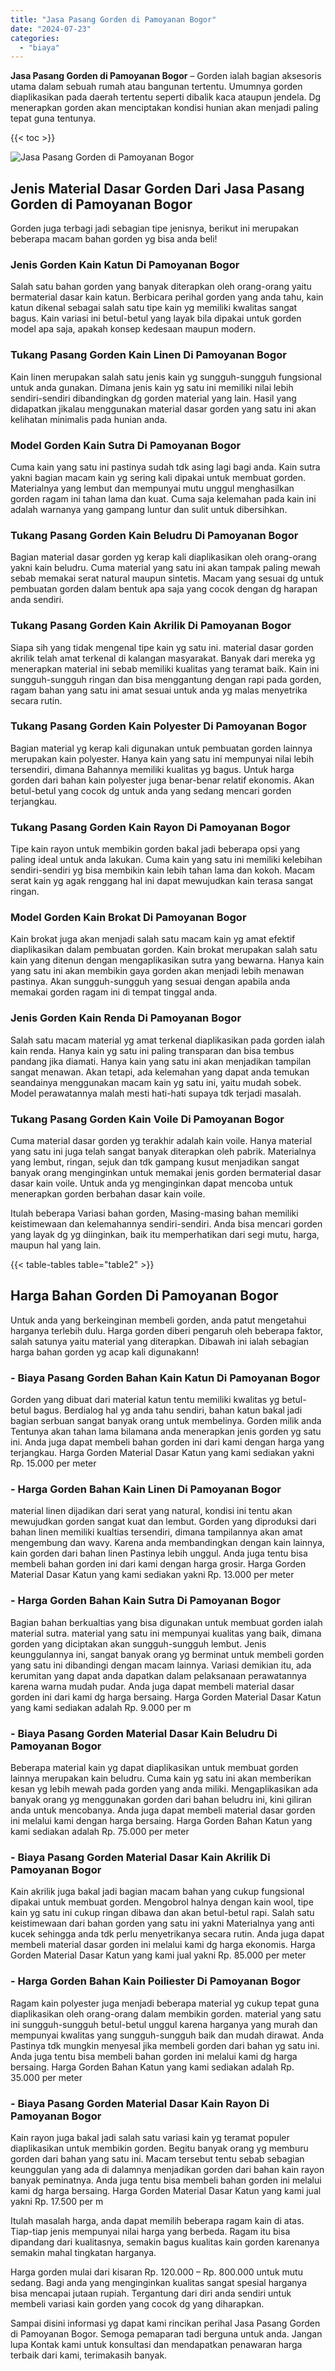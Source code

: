 ```yaml
---
title: "Jasa Pasang Gorden di Pamoyanan Bogor"
date: "2024-07-23"
categories: 
  - "biaya"
---
```


**Jasa Pasang Gorden di Pamoyanan Bogor** – Gorden ialah bagian aksesoris utama dalam sebuah rumah atau bangunan tertentu. Umumnya gorden diaplikasikan pada daerah tertentu seperti dibalik kaca ataupun jendela. Dg menerapkan gorden akan menciptakan kondisi hunian akan menjadi paling tepat guna tentunya.

{{< toc >}}

![Jasa Pasang Gorden di Pamoyanan Bogor](/images/pasang-gorden-murah19.png)

## Jenis Material Dasar Gorden Dari Jasa Pasang Gorden di Pamoyanan Bogor

Gorden juga terbagi jadi sebagian tipe jenisnya, berikut ini merupakan beberapa macam bahan gorden yg bisa anda beli!

### Jenis Gorden Kain Katun Di Pamoyanan Bogor

Salah satu bahan gorden yang banyak diterapkan oleh orang-orang yaitu bermaterial dasar kain katun. Berbicara perihal gorden yang anda tahu, kain katun dikenal sebagai salah satu tipe kain yg memiliki kwalitas sangat bagus. Kain variasi ini betul-betul yang layak bila dipakai untuk gorden model apa saja, apakah konsep kedesaan maupun modern.

### Tukang Pasang Gorden Kain Linen Di Pamoyanan Bogor

Kain linen merupakan salah satu jenis kain yg sungguh-sungguh fungsional untuk anda gunakan. Dimana jenis kain yg satu ini memiliki nilai lebih sendiri-sendiri dibandingkan dg gorden material yang lain. Hasil yang didapatkan jikalau menggunakan material dasar gorden yang satu ini akan kelihatan minimalis pada hunian anda.

### Model Gorden Kain Sutra Di Pamoyanan Bogor

Cuma kain yang satu ini pastinya sudah tdk asing lagi bagi anda. Kain sutra yakni bagian macam kain yg sering kali dipakai untuk membuat gorden. Materialnya yang lembut dan mempunyai mutu unggul menghasilkan gorden ragam ini tahan lama dan kuat. Cuma saja kelemahan pada kain ini adalah warnanya yang gampang luntur dan sulit untuk dibersihkan.

### Tukang Pasang Gorden Kain Beludru Di Pamoyanan Bogor

Bagian material dasar gorden yg kerap kali diaplikasikan oleh orang-orang yakni kain beludru. Cuma material yang satu ini akan tampak paling mewah sebab memakai serat natural maupun sintetis. Macam yang sesuai dg untuk pembuatan gorden dalam bentuk apa saja yang cocok dengan dg harapan anda sendiri.

### Tukang Pasang Gorden Kain Akrilik Di Pamoyanan Bogor

Siapa sih yang tidak mengenal tipe kain yg satu ini. material dasar gorden akrilik telah amat terkenal di kalangan masyarakat. Banyak dari mereka yg menerapkan material ini sebab memiliki kualitas yang teramat baik. Kain ini sungguh-sungguh ringan dan bisa menggantung dengan rapi pada gorden, ragam bahan yang satu ini amat sesuai untuk anda yg malas menyetrika secara rutin.

### Tukang Pasang Gorden Kain Polyester Di Pamoyanan Bogor

Bagian material yg kerap kali digunakan untuk pembuatan gorden lainnya merupakan kain polyester. Hanya kain yang satu ini mempunyai nilai lebih tersendiri, dimana Bahannya memiliki kualitas yg bagus. Untuk harga gorden dari bahan kain polyester juga benar-benar relatif ekonomis. Akan betul-betul yang cocok dg untuk anda yang sedang mencari gorden terjangkau.

### Tukang Pasang Gorden Kain Rayon Di Pamoyanan Bogor

Tipe kain rayon untuk membikin gorden bakal jadi beberapa opsi yang paling ideal untuk anda lakukan. Cuma kain yang satu ini memiliki kelebihan sendiri-sendiri yg bisa membikin kain lebih tahan lama dan kokoh. Macam serat kain yg agak renggang hal ini dapat mewujudkan kain terasa sangat ringan.

### Model Gorden Kain Brokat Di Pamoyanan Bogor

Kain brokat juga akan menjadi salah satu macam kain yg amat efektif diaplikasikan dalam pembuatan gorden. Kain brokat merupakan salah satu kain yang ditenun dengan mengaplikasikan sutra yang bewarna. Hanya kain yang satu ini akan membikin gaya gorden akan menjadi lebih menawan pastinya. Akan sungguh-sungguh yang sesuai dengan apabila anda memakai gorden ragam ini di tempat tinggal anda.

### Jenis Gorden Kain Renda Di Pamoyanan Bogor

Salah satu macam material yg amat terkenal diaplikasikan pada gorden ialah kain renda. Hanya kain yg satu ini paling transparan dan bisa tembus pandang jika diamati. Hanya kain yang satu ini akan menjadikan tampilan sangat menawan. Akan tetapi, ada kelemahan yang dapat anda temukan seandainya menggunakan macam kain yg satu ini, yaitu mudah sobek. Model perawatannya malah mesti hati-hati supaya tdk terjadi masalah.

### Tukang Pasang Gorden Kain Voile Di Pamoyanan Bogor

Cuma material dasar gorden yg terakhir adalah kain voile. Hanya material yang satu ini juga telah sangat banyak diterapkan oleh pabrik. Materialnya yang lembut, ringan, sejuk dan tdk gampang kusut menjadikan sangat banyak orang menginginkan untuk memakai jenis gorden bermaterial dasar dasar kain voile. Untuk anda yg menginginkan dapat mencoba untuk menerapkan gorden berbahan dasar kain voile.

Itulah beberapa Variasi bahan gorden, Masing-masing bahan memiliki keistimewaan dan kelemahannya sendiri-sendiri. Anda bisa mencari gorden yang layak dg yg diinginkan, baik itu memperhatikan dari segi mutu, harga, maupun hal yang lain.

{{< table-tables table="table2" >}}

## Harga Bahan Gorden Di Pamoyanan Bogor

Untuk anda yang berkeinginan membeli gorden, anda patut mengetahui harganya terlebih dulu. Harga gorden diberi pengaruh oleh beberapa faktor, salah satunya yaitu material yang diterapkan. Dibawah ini ialah sebagian harga bahan gorden yg acap kali digunakann!

### \- Biaya Pasang Gorden Bahan Kain Katun Di Pamoyanan Bogor

Gorden yang dibuat dari material katun tentu memiliki kwalitas yg betul-betul bagus. Berdialog hal yg anda tahu sendiri, bahan katun bakal jadi bagian serbuan sangat banyak orang untuk membelinya. Gorden milik anda Tentunya akan tahan lama bilamana anda menerapkan jenis gorden yg satu ini. Anda juga dapat membeli bahan gorden ini dari kami dengan harga yang terjangkau. Harga Gorden Material Dasar Katun yang kami sediakan yakni Rp. 15.000 per meter

### \- Harga Gorden Bahan Kain Linen Di Pamoyanan Bogor

material linen dijadikan dari serat yang natural, kondisi ini tentu akan mewujudkan gorden sangat kuat dan lembut. Gorden yang diproduksi dari bahan linen memiliki kualtias tersendiri, dimana tampilannya akan amat mengembung dan wavy. Karena anda membandingkan dengan kain lainnya, kain gorden dari bahan linen Pastinya lebih unggul. Anda juga tentu bisa membeli bahan gorden ini dari kami dengan harga grosir. Harga Gorden Material Dasar Katun yang kami sediakan yakni Rp. 13.000 per meter

### \- Harga Gorden Bahan Kain Sutra Di Pamoyanan Bogor

Bagian bahan berkualtias yang bisa digunakan untuk membuat gorden ialah material sutra. material yang satu ini mempunyai kualitas yang baik, dimana gorden yang diciptakan akan sungguh-sungguh lembut. Jenis keunggulannya ini, sangat banyak orang yg berminat untuk membeli gorden yang satu ini dibandingi dengan macam lainnya. Variasi demikian itu, ada kerumitan yang dapat anda dapatkan dalam pelaksanaan perawatannya karena warna mudah pudar. Anda juga dapat membeli material dasar gorden ini dari kami dg harga bersaing. Harga Gorden Material Dasar Katun yang kami sediakan adalah Rp. 9.000 per m

### \- Biaya Pasang Gorden Material Dasar Kain Beludru Di Pamoyanan Bogor

Beberapa material kain yg dapat diaplikasikan untuk membuat gorden lainnya merupakan kain beludru. Cuma kain yg satu ini akan memberikan kesan yg lebih mewah pada gorden yang anda miliki. Mengaplikasikan ada banyak orang yg menggunakan gorden dari bahan beludru ini, kini giliran anda untuk mencobanya. Anda juga dapat membeli material dasar gorden ini melalui kami dengan harga bersaing. Harga Gorden Bahan Katun yang kami sediakan adalah Rp. 75.000 per meter

### \- Biaya Pasang Gorden Material Dasar Kain Akrilik Di Pamoyanan Bogor

Kain akrilik juga bakal jadi bagian macam bahan yang cukup fungsional dipakai untuk membuat gorden. Mengobrol halnya dengan kain wool, tipe kain yg satu ini cukup ringan dibawa dan akan betul-betul rapi. Salah satu keistimewaan dari bahan gorden yang satu ini yakni Materialnya yang anti kucek sehingga anda tdk perlu menyetrikanya secara rutin. Anda juga dapat membeli material dasar gorden ini melalui kami dg harga ekonomis. Harga Gorden Material Dasar Katun yang kami jual yakni Rp. 85.000 per meter

### \- Harga Gorden Bahan Kain Poiliester Di Pamoyanan Bogor

Ragam kain polyester juga menjadi beberapa material yg cukup tepat guna diaplikasikan oleh orang-orang dalam membikin gorden. material yang satu ini sungguh-sungguh betul-betul unggul karena harganya yang murah dan mempunyai kwalitas yang sungguh-sungguh baik dan mudah dirawat. Anda Pastinya tdk mungkin menyesal jika membeli gorden dari bahan yg satu ini. Anda juga tentu bisa membeli bahan gorden ini melalui kami dg harga bersaing. Harga Gorden Bahan Katun yang kami sediakan adalah Rp. 35.000 per meter

### \- Biaya Pasang Gorden Material Dasar Kain Rayon Di Pamoyanan Bogor

Kain rayon juga bakal jadi salah satu variasi kain yg teramat populer diaplikasikan untuk membikin gorden. Begitu banyak orang yg memburu gorden dari bahan yang satu ini. Macam tersebut tentu sebab sebagian keunggulan yang ada di dalamnya menjadikan gorden dari bahan kain rayon banyak peminatnya. Anda juga tentu bisa membeli bahan gorden ini melalui kami dg harga bersaing. Harga Gorden Material Dasar Katun yang kami jual yakni Rp. 17.500 per m

Itulah masalah harga, anda dapat memilih beberapa ragam kain di atas. Tiap-tiap jenis mempunyai nilai harga yang berbeda. Ragam itu bisa dipandang dari kualitasnya, semakin bagus kualitas kain gorden karenanya semakin mahal tingkatan harganya.

Harga gorden mulai dari kisaran Rp. 120.000 – Rp. 800.000 untuk mutu sedang. Bagi anda yang menginginkan kualitas sangat spesial harganya bisa mencapai jutaan rupiah. Tergantung dari diri anda sendiri untuk membeli variasi kain gorden yang cocok dg yang diharapkan.

Sampai disini informasi yg dapat kami rincikan perihal Jasa Pasang Gorden di Pamoyanan Bogor. Semoga pemaparan tadi berguna untuk anda. Jangan lupa Kontak kami untuk konsultasi dan mendapatkan penawaran harga terbaik dari kami, terimakasih banyak.
